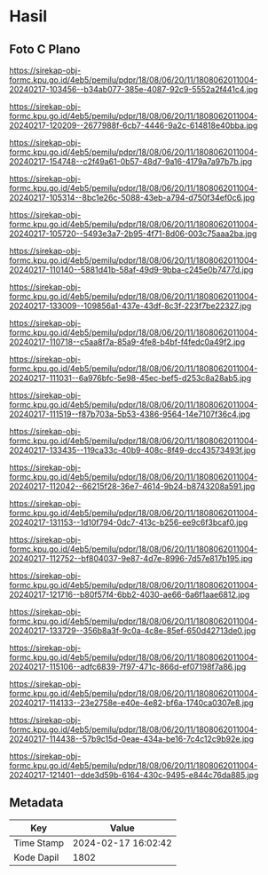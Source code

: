 # Hasil

## Foto C Plano

https://sirekap-obj-formc.kpu.go.id/4eb5/pemilu/pdpr/18/08/06/20/11/1808062011004-20240217-103456--b34ab077-385e-4087-92c9-5552a2f441c4.jpg

https://sirekap-obj-formc.kpu.go.id/4eb5/pemilu/pdpr/18/08/06/20/11/1808062011004-20240217-120209--2677988f-6cb7-4446-9a2c-614818e40bba.jpg

https://sirekap-obj-formc.kpu.go.id/4eb5/pemilu/pdpr/18/08/06/20/11/1808062011004-20240217-154748--c2f49a61-0b57-48d7-9a16-4179a7a97b7b.jpg

https://sirekap-obj-formc.kpu.go.id/4eb5/pemilu/pdpr/18/08/06/20/11/1808062011004-20240217-105314--8bc1e26c-5088-43eb-a794-d750f34ef0c6.jpg

https://sirekap-obj-formc.kpu.go.id/4eb5/pemilu/pdpr/18/08/06/20/11/1808062011004-20240217-105720--5493e3a7-2b95-4f71-8d06-003c75aaa2ba.jpg

https://sirekap-obj-formc.kpu.go.id/4eb5/pemilu/pdpr/18/08/06/20/11/1808062011004-20240217-110140--5881d41b-58af-49d9-9bba-c245e0b7477d.jpg

https://sirekap-obj-formc.kpu.go.id/4eb5/pemilu/pdpr/18/08/06/20/11/1808062011004-20240217-133009--109856a1-437e-43df-8c3f-223f7be22327.jpg

https://sirekap-obj-formc.kpu.go.id/4eb5/pemilu/pdpr/18/08/06/20/11/1808062011004-20240217-110718--c5aa8f7a-85a9-4fe8-b4bf-f4fedc0a49f2.jpg

https://sirekap-obj-formc.kpu.go.id/4eb5/pemilu/pdpr/18/08/06/20/11/1808062011004-20240217-111031--6a976bfc-5e98-45ec-bef5-d253c8a28ab5.jpg

https://sirekap-obj-formc.kpu.go.id/4eb5/pemilu/pdpr/18/08/06/20/11/1808062011004-20240217-111519--f87b703a-5b53-4386-9564-14e7107f36c4.jpg

https://sirekap-obj-formc.kpu.go.id/4eb5/pemilu/pdpr/18/08/06/20/11/1808062011004-20240217-133435--119ca33c-40b9-408c-8f49-dcc43573493f.jpg

https://sirekap-obj-formc.kpu.go.id/4eb5/pemilu/pdpr/18/08/06/20/11/1808062011004-20240217-112042--66215f28-36e7-4614-9b24-b8743208a591.jpg

https://sirekap-obj-formc.kpu.go.id/4eb5/pemilu/pdpr/18/08/06/20/11/1808062011004-20240217-131153--1d10f794-0dc7-413c-b256-ee9c6f3bcaf0.jpg

https://sirekap-obj-formc.kpu.go.id/4eb5/pemilu/pdpr/18/08/06/20/11/1808062011004-20240217-112752--bf804037-9e87-4d7e-8996-7d57e817b195.jpg

https://sirekap-obj-formc.kpu.go.id/4eb5/pemilu/pdpr/18/08/06/20/11/1808062011004-20240217-121716--b80f57f4-6bb2-4030-ae66-6a6f1aae6812.jpg

https://sirekap-obj-formc.kpu.go.id/4eb5/pemilu/pdpr/18/08/06/20/11/1808062011004-20240217-133729--356b8a3f-9c0a-4c8e-85ef-650d42713de0.jpg

https://sirekap-obj-formc.kpu.go.id/4eb5/pemilu/pdpr/18/08/06/20/11/1808062011004-20240217-115106--adfc6839-7f97-471c-866d-ef07198f7a86.jpg

https://sirekap-obj-formc.kpu.go.id/4eb5/pemilu/pdpr/18/08/06/20/11/1808062011004-20240217-114133--23e2758e-e40e-4e82-bf6a-1740ca0307e8.jpg

https://sirekap-obj-formc.kpu.go.id/4eb5/pemilu/pdpr/18/08/06/20/11/1808062011004-20240217-114438--57b9c15d-0eae-434a-be16-7c4c12c9b92e.jpg

https://sirekap-obj-formc.kpu.go.id/4eb5/pemilu/pdpr/18/08/06/20/11/1808062011004-20240217-121401--dde3d59b-6164-430c-9495-e844c76da885.jpg


## Metadata

| Key        | Value               |
| ---------- | ------------------- |
| Time Stamp | 2024-02-17 16:02:42 |
| Kode Dapil | 1802                |



